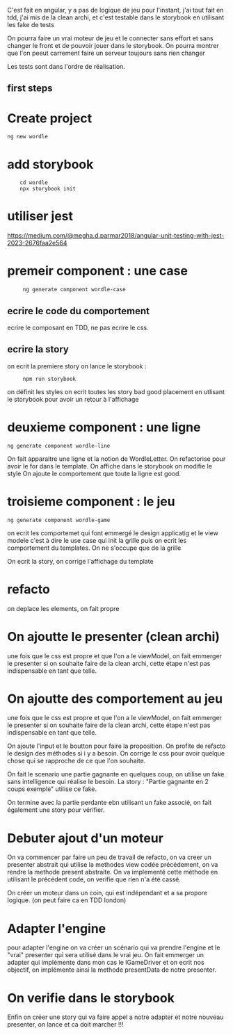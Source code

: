

C'est fait en angular, y a pas de logique de jeu pour l'instant, j'ai tout fait en tdd, j'ai mis de la clean archi, et c'est testable dans le storybook en utilisant les fake de tests

On pourra faire un vrai moteur de jeu et le connecter sans effort et sans changer le front et de pouvoir jouer dans le storybook.
On pourra montrer que l'on peeut carrement faire un serveur toujours sans rien changer



Les tests sont dans l'ordre de réalisation.

## first steps

# Create project  

```
ng new wordle 
```

# add storybook 

```
    cd wordle 
    npx storybook init
```

# utiliser jest

https://medium.com/@megha.d.parmar2018/angular-unit-testing-with-jest-2023-2676faa2e564


# premeir component : une case

```
     ng generate component wordle-case
```
## ecrire le code du comportement

ecrire le composant en TDD, ne pas ecrire le css.

## ecrire la story

on ecrit la premiere story
on lance le storybook :

```
     npm run storybook
```
on définit les styles
on ecrit toutes les story bad good placement en utlisant le storybook pour avoir un retour à l'affichage


# deuxieme component : une ligne
```
ng generate component wordle-line 
```
On fait apparaitre une ligne et la notion de WordleLetter. On refactorise pour avoir le for dans le template.
On affiche dans le storybook on modifie le style
On ajoute le comportement que toute la ligne est good.

# troisieme component : le jeu
```
ng generate component wordle-game 
```
on ecrit les comportemet qui font emmergé le design applicatig et le view modele c'est à dire le use case qui init la grille puis on ecrit les comportement du templates. On ne s'occupe que de la grille

On ecrit la story, on corrige l'affichage du template

# refacto

on deplace les elements, on fait propre

# On ajoutte le presenter (clean archi)

une fois que le css est propre et que l'on a le viewModel, on fait emmerger le presenter si on souhaite faire de la clean archi, cette étape n'est pas indispensable en tant que telle.

# On ajoutte des comportement au jeu

une fois que le css est propre et que l'on a le viewModel, on fait emmerger le presenter si on souhaite faire de la clean archi, cette étape n'est pas indispensable en tant que telle.

On ajoute l'input et le boutton pour faire la proposition. On profite de refacto le design des méthodes si i y a besoin.
On corrige le css pour avoir quelque chose qui se rapproche de ce que l'on souhaite.

On fait le scenario une partie gagnante en quelques coup, on utilise un fake sans intelligence qui réalise le besoin. 
La story : "Partie gagnante en 2 coups exemple" utilise ce fake. 

On termine avec la partie perdante ebn utilisant un fake associé, on fait également une story pour vérifier.

# Debuter ajout d'un moteur

On va commencer par faire un peu de travail de refacto, on va creer un presenter abstrait  qui utilise la methodes view codée précédement, on va rendre la methode present abstraite.
On va implementé cette méthode en utilisant le précédent code, on verifie que rien n'a été cassé.

On créer un moteur dans un coin, qui est indépendant et a sa propore logique. (on peut faire ca en TDD london)

# Adapter l'engine

pour adapter l'engine on va créer un scénario qui va prendre l'engine et le "vrai" presenter qui sera utilisé dans le vrai jeu.
On fait emmerger un adapter qui implémente dans mon cas le IGameDriver et on ecrit nos objectif, on implémente ainsi la methode presentData de notre presenter.

# On verifie dans le storybook

Enfin on créer une story qui va faire appel a notre adapter et notre nouveau presenter, on lance et ca doit marcher !!!